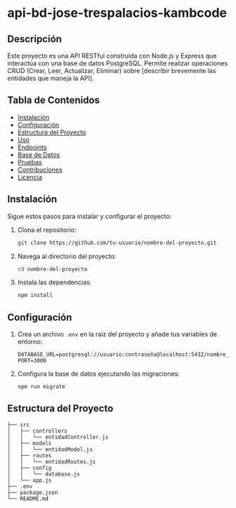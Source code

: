 # api-bd-jose-trespalacios-kambcode
## Descripción
Este proyecto es una API RESTful construida con Node.js y Express que interactúa con una base de datos PostgreSQL. Permite realizar operaciones CRUD (Crear, Leer, Actualizar, Eliminar) sobre [describir brevemente las entidades que maneja la API].

## Tabla de Contenidos
- [Instalación](#instalación)
- [Configuración](#configuración)
- [Estructura del Proyecto](#estructura-del-proyecto)
- [Uso](#uso)
- [Endpoints](#endpoints)
- [Base de Datos](#base-de-datos)
- [Pruebas](#pruebas)
- [Contribuciones](#contribuciones)
- [Licencia](#licencia)

## Instalación
Sigue estos pasos para instalar y configurar el proyecto:

1. Clona el repositorio:
    ```bash
    git clone https://github.com/tu-usuario/nombre-del-proyecto.git
    ```
2. Navega al directorio del proyecto:
    ```bash
    cd nombre-del-proyecto
    ```
3. Instala las dependencias:
    ```bash
    npm install
    ```

## Configuración
1. Crea un archivo `.env` en la raíz del proyecto y añade tus variables de entorno:
    ```env
    DATABASE_URL=postgresql://usuario:contraseña@localhost:5432/nombre_de_tu_base_de_datos
    PORT=3000
    ```
2. Configura la base de datos ejecutando las migraciones:
    ```bash
    npm run migrate
    ```

## Estructura del Proyecto
```plaintext
├── src
│   ├── controllers
│   │   └── entidadController.js
│   ├── models
│   │   └── entidadModel.js
│   ├── routes
│   │   └── entidadRoutes.js
│   ├── config
│   │   └── database.js
│   └── app.js
├── .env
├── package.json
└── README.md
